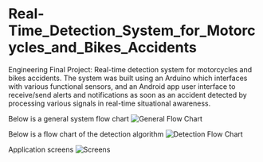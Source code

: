 # Real-Time_Detection_System_for_Motorcycles_and_Bikes_Accidents
Engineering Final Project: Real-time detection system for motorcycles and bikes accidents. The system was built using an Arduino which interfaces with various functional sensors, and an Android app user interface to receive/send alerts and notifications as soon as an accident detected by processing various signals in real-time situational awareness.

Below is a general system flow chart
![General Flow Chart](../master/general_flow_chart.png)


Below is a flow chart of the detection algorithm 
![Detection Flow Chart](../master/detection_flow_chart.png)

Application screens
![Screens](../master/screens.png)

